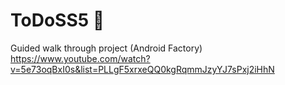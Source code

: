 # ToDoSS5 📓
Guided walk through project (Android Factory)
<br />https://www.youtube.com/watch?v=5e73oqBxI0s&list=PLLgF5xrxeQQ0kgRqmmJzyYJ7sPxj2iHhN
